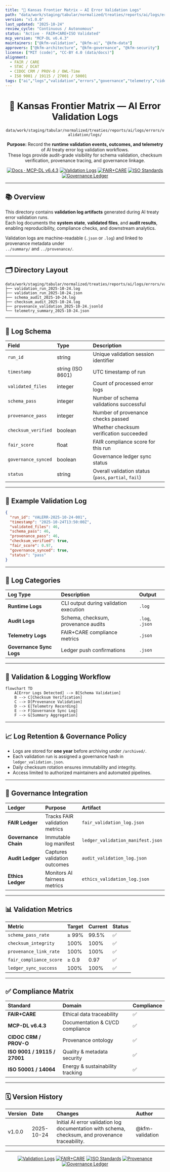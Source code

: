 ```yaml
---
title: "🧾 Kansas Frontier Matrix — AI Error Validation Logs"
path: "data/work/staging/tabular/normalized/treaties/reports/ai/logs/errors/validation/logs/README.md"
version: "v1.0.0"
last_updated: "2025-10-24"
review_cycle: "Continuous / Autonomous"
status: "Active · FAIR+CARE+ISO Validated"
mcp_version: "MCP-DL v6.4.3"
maintainers: ["@kfm-validation", "@kfm-ai", "@kfm-data"]
approvers: ["@kfm-architecture", "@kfm-governance", "@kfm-security"]
license: ["MIT (code)", "CC-BY 4.0 (data/docs)"]
alignment:
  - FAIR / CARE
  - STAC / DCAT
  - CIDOC CRM / PROV-O / OWL-Time
  - ISO 9001 / 19115 / 27001 / 50001
tags: ["ai","logs","validation","errors","governance","telemetry","cidoc","prov-o","fair","iso"]
---
```


<div align="center">

# 🧾 Kansas Frontier Matrix — **AI Error Validation Logs**
`data/work/staging/tabular/normalized/treaties/reports/ai/logs/errors/validation/logs/`

**Purpose:** Record the **runtime validation events, outcomes, and telemetry** of AI treaty error log validation workflows.  
These logs provide audit-grade visibility for schema validation, checksum verification, provenance tracing, and governance linkage.

[![Docs · MCP-DL v6.4.3](https://img.shields.io/badge/Docs-MCP--DL%20v6.4.3-blue)]()
[![Validation Logs](https://img.shields.io/badge/Validation-Event%20Logs-6f42c1)]()
[![FAIR+CARE](https://img.shields.io/badge/FAIR%20%2B%20CARE-Compliant-2ecc71)]()
[![ISO Standards](https://img.shields.io/badge/ISO-9001%20%7C%201915%20%7C%202701-229954)]()
[![Governance Ledger](https://img.shields.io/badge/Governance-Ledger%20Linked-d4af37)]()

</div>

---

## 📚 Overview

This directory contains **validation log artifacts** generated during AI treaty error validation runs.  
Each log documents the **system state**, **validated files**, and **audit results**, enabling reproducibility, compliance checks, and downstream analytics.

Validation logs are machine-readable (`.json` or `.log`) and linked to provenance metadata under  
`../summary/` and `../provenance/`.

---

## 🗂️ Directory Layout

```
data/work/staging/tabular/normalized/treaties/reports/ai/logs/errors/validation/logs/
├── validation_run_2025-10-24.log
├── validation_run_2025-10-24.json
├── schema_audit_2025-10-24.log
├── checksum_audit_2025-10-24.log
├── provenance_validation_2025-10-24.jsonld
└── telemetry_summary_2025-10-24.json
```

---

## 🧩 Log Schema

| Field | Type | Description |
| :------ | :------ | :----------- |
| `run_id` | string | Unique validation session identifier |
| `timestamp` | string (ISO 8601) | UTC timestamp of run |
| `validated_files` | integer | Count of processed error logs |
| `schema_pass` | integer | Number of schema validations successful |
| `provenance_pass` | integer | Number of provenance checks passed |
| `checksum_verified` | boolean | Whether checksum verification succeeded |
| `fair_score` | float | FAIR compliance score for this run |
| `governance_synced` | boolean | Governance ledger sync status |
| `status` | string | Overall validation status (`pass`, `partial`, `fail`) |

---

## 🧠 Example Validation Log

```json
{
  "run_id": "VALERR-2025-10-24-001",
  "timestamp": "2025-10-24T13:50:00Z",
  "validated_files": 46,
  "schema_pass": 46,
  "provenance_pass": 46,
  "checksum_verified": true,
  "fair_score": 0.97,
  "governance_synced": true,
  "status": "pass"
}
```

---

## 🔐 Log Categories

| Log Type | Description | Output |
| :---------- | :------------ | :----------- |
| **Runtime Logs** | CLI output during validation execution | `.log` |
| **Audit Logs** | Schema, checksum, provenance audits | `.log`, `.json` |
| **Telemetry Logs** | FAIR+CARE compliance metrics | `.json` |
| **Governance Sync Logs** | Ledger push confirmations | `.json` |

---

## 🧪 Validation & Logging Workflow

```mermaid
flowchart TD
    A[Error Logs Detected] --> B[Schema Validation]
    B --> C[Checksum Verification]
    C --> D[Provenance Validation]
    D --> E[Telemetry Recording]
    E --> F[Governance Sync Log]
    F --> G[Summary Aggregation]
```

---

## 📈 Log Retention & Governance Policy

- Logs are stored for **one year** before archiving under `/archived/`.  
- Each validation run is assigned a governance hash in `ledger_validation.json`.  
- Daily checksum rotation ensures immutability and integrity.  
- Access limited to authorized maintainers and automated pipelines.

---

## 🧾 Governance Integration

| Ledger | Purpose | Artifact |
| :------ | :----------- | :------------ |
| **FAIR Ledger** | Tracks FAIR validation metrics | `fair_validation_log.json` |
| **Governance Chain** | Immutable log manifest | `ledger_validation_manifest.json` |
| **Audit Ledger** | Captures validation outcomes | `audit_validation_log.json` |
| **Ethics Ledger** | Monitors AI fairness metrics | `ethics_validation_log.json` |

---

## 📊 Validation Metrics

| Metric | Target | Current | Status |
| :------ | :------ | :------ | :------ |
| `schema_pass_rate` | ≥ 99% | 99.5% | ✅ |
| `checksum_integrity` | 100% | 100% | ✅ |
| `provenance_link_rate` | 100% | 100% | ✅ |
| `fair_compliance_score` | ≥ 0.9 | 0.97 | ✅ |
| `ledger_sync_success` | 100% | 100% | ✅ |

---

## ✅ Compliance Matrix

| Standard | Domain | Compliance |
| :-------- | :-------- | :----------- |
| **FAIR+CARE** | Ethical data traceability | ✅ |
| **MCP-DL v6.4.3** | Documentation & CI/CD compliance | ✅ |
| **CIDOC CRM / PROV-O** | Provenance ontology | ✅ |
| **ISO 9001 / 19115 / 27001** | Quality & metadata security | ✅ |
| **ISO 50001 / 14064** | Energy & sustainability tracking | ✅ |

---

## 🗓️ Version History

| Version | Date | Changes | Author |
| :------ | :---- | :-------- | :------ |
| v1.0.0 | 2025-10-24 | Initial AI error validation log documentation with schema, checksum, and provenance traceability. | @kfm-validation |

---

<div align="center">

[![Validation Logs](https://img.shields.io/badge/Validation-Event%20Logs-6f42c1?style=flat-square)]()
[![FAIR+CARE](https://img.shields.io/badge/FAIR%20%2B%20CARE-Compliant-2ecc71?style=flat-square)]()
[![ISO Standards](https://img.shields.io/badge/ISO-9001%20%7C%201915%20%7C%202701-229954?style=flat-square)]()
[![Provenance](https://img.shields.io/badge/Provenance-CIDOC%20CRM%20%7C%20PROV--O-8a2be2?style=flat-square)]()
[![Governance Ledger](https://img.shields.io/badge/Governance-Ledger%20Linked-d4af37?style=flat-square)]()

</div>

<!-- MCP-FOOTER-BEGIN
MCP-VERSION: v6.4.3
MCP-TIER: Silver · Validation Logs
DOC-PATH: data/work/staging/tabular/normalized/treaties/reports/ai/logs/errors/validation/logs/README.md
MCP-CERTIFIED: true
FAIR-CARE-COMPLIANT: true
ISO-ALIGNED: true
PROVENANCE-LINKED: true
VALIDATION-MODULE: true
GOVERNANCE-LEDGER-LINKED: true
LOGGING-ACTIVE: true
GENERATED-BY: KFM-Automation/DocsBot
LAST-VALIDATED: 2025-10-24
MCP-FOOTER-END -->
